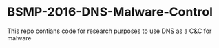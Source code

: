 # BSMP-2016-DNS-Malware-Control
This repo contians code for research purposes to use DNS as a C&amp;C for malware
